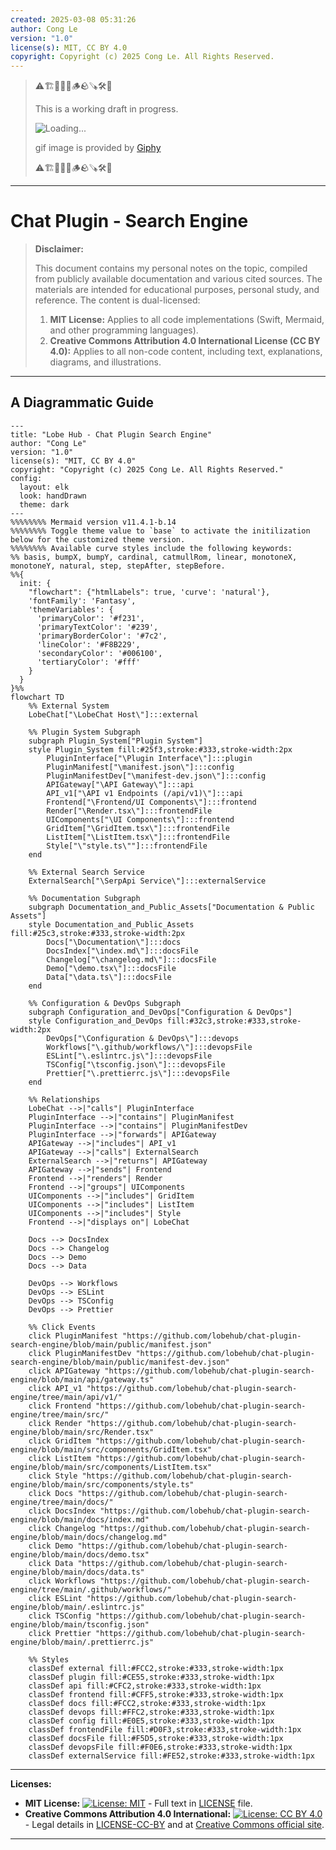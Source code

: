```yaml
---
created: 2025-03-08 05:31:26
author: Cong Le
version: "1.0"
license(s): MIT, CC BY 4.0
copyright: Copyright (c) 2025 Cong Le. All Rights Reserved.
---
```


> ⚠️🏗️🚧🦺🧱🪵🪨🪚🛠️👷
> 
> This is a working draft in progress.
> 
> ![Loading...](https://media4.giphy.com/media/v1.Y2lkPTc5MGI3NjExanp1djJjMWRrdW1lc2t2dDY0djJ2bXozMDlsdHNqbGNtdzgwbjJuZyZlcD12MV9pbnRlcm5hbF9naWZfYnlfaWQmY3Q9Zw/mcdVjcUtgJz9603joH/giphy.gif)
> 
> gif image is provided by [Giphy](https://giphy.com)
> 
> ⚠️🏗️🚧🦺🧱🪵🪨🪚🛠️👷

----



# Chat Plugin - Search Engine
> **Disclaimer:**
>
> This document contains my personal notes on the topic,
> compiled from publicly available documentation and various cited sources.
> The materials are intended for educational purposes, personal study, and reference.
> The content is dual-licensed:
> 1. **MIT License:** Applies to all code implementations (Swift, Mermaid, and other programming languages).
> 2. **Creative Commons Attribution 4.0 International License (CC BY 4.0):** Applies to all non-code content, including text, explanations, diagrams, and illustrations.
---


## A Diagrammatic Guide 

```mermaid
---
title: "Lobe Hub - Chat Plugin Search Engine"
author: "Cong Le"
version: "1.0"
license(s): "MIT, CC BY 4.0"
copyright: "Copyright (c) 2025 Cong Le. All Rights Reserved."
config:
  layout: elk
  look: handDrawn
  theme: dark
---
%%%%%%%% Mermaid version v11.4.1-b.14
%%%%%%%% Toggle theme value to `base` to activate the initilization below for the customized theme version.
%%%%%%%% Available curve styles include the following keywords:
%% basis, bumpX, bumpY, cardinal, catmullRom, linear, monotoneX, monotoneY, natural, step, stepAfter, stepBefore.
%%{
  init: {
    "flowchart": {"htmlLabels": true, 'curve': 'natural'},
    'fontFamily': 'Fantasy',
    'themeVariables': {
      'primaryColor': '#f231',
      'primaryTextColor': '#239',
      'primaryBorderColor': '#7c2',
      'lineColor': '#F8B229',
      'secondaryColor': '#006100',
      'tertiaryColor': '#fff'
    }
  }
}%%
flowchart TD
    %% External System
    LobeChat["\LobeChat Host\"]:::external

    %% Plugin System Subgraph
    subgraph Plugin_System["Plugin System"]
    style Plugin_System fill:#25f3,stroke:#333,stroke-width:2px
        PluginInterface["\Plugin Interface\"]:::plugin
        PluginManifest["\manifest.json\"]:::config
        PluginManifestDev["\manifest-dev.json\"]:::config
        APIGateway["\API Gateway\"]:::api
        API_v1["\API v1 Endpoints (/api/v1)\"]:::api
        Frontend["\Frontend/UI Components\"]:::frontend
        Render["\Render.tsx\"]:::frontendFile
        UIComponents["\UI Components\"]:::frontend
        GridItem["\GridItem.tsx\"]:::frontendFile
        ListItem["\ListItem.tsx\"]:::frontendFile
        Style["\"style.ts\""]:::frontendFile
    end

    %% External Search Service
    ExternalSearch["\SerpApi Service\"]:::externalService

    %% Documentation Subgraph
    subgraph Documentation_and_Public_Assets["Documentation & Public Assets"]
    style Documentation_and_Public_Assets fill:#25c3,stroke:#333,stroke-width:2px
        Docs["\Documentation\"]:::docs
        DocsIndex["\index.md\"]:::docsFile
        Changelog["\changelog.md\"]:::docsFile
        Demo["\demo.tsx\"]:::docsFile
        Data["\data.ts\"]:::docsFile
    end

    %% Configuration & DevOps Subgraph
    subgraph Configuration_and_DevOps["Configuration & DevOps"]
    style Configuration_and_DevOps fill:#32c3,stroke:#333,stroke-width:2px
        DevOps["\Configuration & DevOps\"]:::devops
        Workflows["\.github/workflows/\"]:::devopsFile
        ESLint["\.eslintrc.js\"]:::devopsFile
        TSConfig["\tsconfig.json\"]:::devopsFile
        Prettier["\.prettierrc.js\"]:::devopsFile
    end

    %% Relationships
    LobeChat -->|"calls"| PluginInterface
    PluginInterface -->|"contains"| PluginManifest
    PluginInterface -->|"contains"| PluginManifestDev
    PluginInterface -->|"forwards"| APIGateway
    APIGateway -->|"includes"| API_v1
    APIGateway -->|"calls"| ExternalSearch
    ExternalSearch -->|"returns"| APIGateway
    APIGateway -->|"sends"| Frontend
    Frontend -->|"renders"| Render
    Frontend -->|"groups"| UIComponents
    UIComponents -->|"includes"| GridItem
    UIComponents -->|"includes"| ListItem
    UIComponents -->|"includes"| Style
    Frontend -->|"displays on"| LobeChat

    Docs --> DocsIndex
    Docs --> Changelog
    Docs --> Demo
    Docs --> Data

    DevOps --> Workflows
    DevOps --> ESLint
    DevOps --> TSConfig
    DevOps --> Prettier

    %% Click Events
    click PluginManifest "https://github.com/lobehub/chat-plugin-search-engine/blob/main/public/manifest.json"
    click PluginManifestDev "https://github.com/lobehub/chat-plugin-search-engine/blob/main/public/manifest-dev.json"
    click APIGateway "https://github.com/lobehub/chat-plugin-search-engine/blob/main/api/gateway.ts"
    click API_v1 "https://github.com/lobehub/chat-plugin-search-engine/tree/main/api/v1/"
    click Frontend "https://github.com/lobehub/chat-plugin-search-engine/tree/main/src/"
    click Render "https://github.com/lobehub/chat-plugin-search-engine/blob/main/src/Render.tsx"
    click GridItem "https://github.com/lobehub/chat-plugin-search-engine/blob/main/src/components/GridItem.tsx"
    click ListItem "https://github.com/lobehub/chat-plugin-search-engine/blob/main/src/components/ListItem.tsx"
    click Style "https://github.com/lobehub/chat-plugin-search-engine/blob/main/src/components/style.ts"
    click Docs "https://github.com/lobehub/chat-plugin-search-engine/tree/main/docs/"
    click DocsIndex "https://github.com/lobehub/chat-plugin-search-engine/blob/main/docs/index.md"
    click Changelog "https://github.com/lobehub/chat-plugin-search-engine/blob/main/docs/changelog.md"
    click Demo "https://github.com/lobehub/chat-plugin-search-engine/blob/main/docs/demo.tsx"
    click Data "https://github.com/lobehub/chat-plugin-search-engine/blob/main/docs/data.ts"
    click Workflows "https://github.com/lobehub/chat-plugin-search-engine/tree/main/.github/workflows/"
    click ESLint "https://github.com/lobehub/chat-plugin-search-engine/blob/main/.eslintrc.js"
    click TSConfig "https://github.com/lobehub/chat-plugin-search-engine/blob/main/tsconfig.json"
    click Prettier "https://github.com/lobehub/chat-plugin-search-engine/blob/main/.prettierrc.js"

    %% Styles
    classDef external fill:#FCC2,stroke:#333,stroke-width:1px
    classDef plugin fill:#CE55,stroke:#333,stroke-width:1px
    classDef api fill:#CFC2,stroke:#333,stroke-width:1px
    classDef frontend fill:#CFF5,stroke:#333,stroke-width:1px
    classDef docs fill:#FCC2,stroke:#333,stroke-width:1px
    classDef devops fill:#FFC2,stroke:#333,stroke-width:1px
    classDef config fill:#E0E5,stroke:#333,stroke-width:1px
    classDef frontendFile fill:#D0F3,stroke:#333,stroke-width:1px
    classDef docsFile fill:#F5D5,stroke:#333,stroke-width:1px
    classDef devopsFile fill:#F0E6,stroke:#333,stroke-width:1px
    classDef externalService fill:#FE52,stroke:#333,stroke-width:1px

```


---
**Licenses:**

- **MIT License:**  [![License: MIT](https://img.shields.io/badge/License-MIT-yellow.svg)](LICENSE) - Full text in [LICENSE](LICENSE) file.
- **Creative Commons Attribution 4.0 International:** [![License: CC BY 4.0](https://licensebuttons.net/l/by/4.0/88x31.png)](LICENSE-CC-BY) - Legal details in [LICENSE-CC-BY](LICENSE-CC-BY) and at [Creative Commons official site](http://creativecommons.org/licenses/by/4.0/).

---
